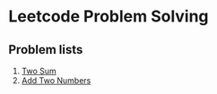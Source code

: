# Leetcode Problem Solving

## Problem lists

1. [Two Sum](./TwoSum)
2. [Add Two Numbers](./AddTwoNumbers)
